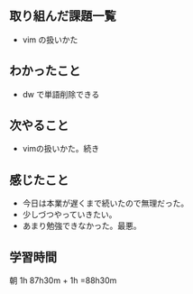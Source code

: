 ## 取り組んだ課題一覧
- vim の扱いかた
## わかったこと
- dw で単語削除できる
## 次やること
- vimの扱いかた。続き
## 感じたこと
- 今日は本業が遅くまで続いたので無理だった。
- 少しづつやっていきたい。
- あまり勉強できなかった。最悪。
## 学習時間
朝 1h
87h30m + 1h
=88h30m
